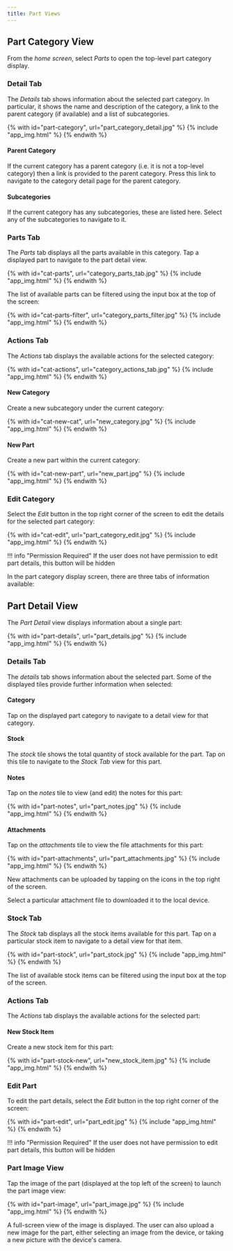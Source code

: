 ```yaml
---
title: Part Views
---
```


## Part Category View

From the *home screen*, select *Parts* to open the top-level part category display.

### Detail Tab

The *Details* tab shows information about the selected part category. In particular, it shows the name and description of the category, a link to the parent category (if available) and a list of subcategories.

{% with id="part-category", url="part_category_detail.jpg" %}
{% include "app_img.html" %}
{% endwith %}

#### Parent Category

If the current category has a parent category (i.e. it is not a top-level category) then a link is provided to the parent category. Press this link to navigate to the category detail page for the parent category.

#### Subcategories

If the current category has any subcategories, these are listed here. Select any of the subcategories to navigate to it.

### Parts Tab

The *Parts* tab displays all the parts available in this category. Tap a displayed part to navigate to the part detail view.

{% with id="cat-parts", url="category_parts_tab.jpg" %}
{% include "app_img.html" %}
{% endwith %}

The list of available parts can be filtered using the input box at the top of the screen:

{% with id="cat-parts-filter", url="category_parts_filter.jpg" %}
{% include "app_img.html" %}
{% endwith %}

### Actions Tab

The *Actions* tab displays the available actions for the selected category:

{% with id="cat-actions", url="category_actions_tab.jpg" %}
{% include "app_img.html" %}
{% endwith %}

#### New Category

Create a new subcategory under the current category:

{% with id="cat-new-cat", url="new_category.jpg" %}
{% include "app_img.html" %}
{% endwith %}

#### New Part

Create a new part within the current category:

{% with id="cat-new-part", url="new_part.jpg" %}
{% include "app_img.html" %}
{% endwith %}

### Edit Category

Select the *Edit* button in the top right corner of the screen to edit the details for the selected part category:

{% with id="cat-edit", url="part_category_edit.jpg" %}
{% include "app_img.html" %}
{% endwith %}

!!! info "Permission Required"
    If the user does not have permission to edit part details, this button will be hidden

In the part category display screen, there are three tabs of information available:

## Part Detail View

The *Part Detail* view displays information about a single part:

{% with id="part-details", url="part_details.jpg" %}
{% include "app_img.html" %}
{% endwith %}

### Details Tab

The *details* tab shows information about the selected part. Some of the displayed tiles provide further information when selected:

#### Category

Tap on the displayed part category to navigate to a detail view for that category.

#### Stock

The *stock* tile shows the total quantity of stock available for the part. Tap on this tile to navigate to the *Stock Tab* view for this part.

#### Notes

Tap on the *notes* tile to view (and edit) the notes for this part:

{% with id="part-notes", url="part_notes.jpg" %}
{% include "app_img.html" %}
{% endwith %}

#### Attachments

Tap on the *attachments* tile to view the file attachments for this part:

{% with id="part-attachments", url="part_attachments.jpg" %}
{% include "app_img.html" %}
{% endwith %}

New attachments can be uploaded by tapping on the icons in the top right of the screen.

Select a particular attachment file to downloaded it to the local device.

### Stock Tab

The *Stock* tab displays all the stock items available for this part. Tap on a particular stock item to navigate to a detail view for that item.

{% with id="part-stock", url="part_stock.jpg" %}
{% include "app_img.html" %}
{% endwith %}

The list of available stock items can be filtered using the input box at the top of the screen.

### Actions Tab

The *Actions* tab displays the available actions for the selected part:

#### New Stock Item

Create a new stock item for this part:

{% with id="part-stock-new", url="new_stock_item.jpg" %}
{% include "app_img.html" %}
{% endwith %}

### Edit Part

To edit the part details, select the *Edit* button in the top right corner of the screen:

{% with id="part-edit", url="part_edit.jpg" %}
{% include "app_img.html" %}
{% endwith %}

!!! info "Permission Required"
    If the user does not have permission to edit part details, this button will be hidden

### Part Image View

Tap the image of the part (displayed at the top left of the screen) to launch the part image view:

{% with id="part-image", url="part_image.jpg" %}
{% include "app_img.html" %}
{% endwith %}

A full-screen view of the image is displayed. The user can also upload a new image for the part, either selecting an image from the device, or taking a new picture with the device's camera.
